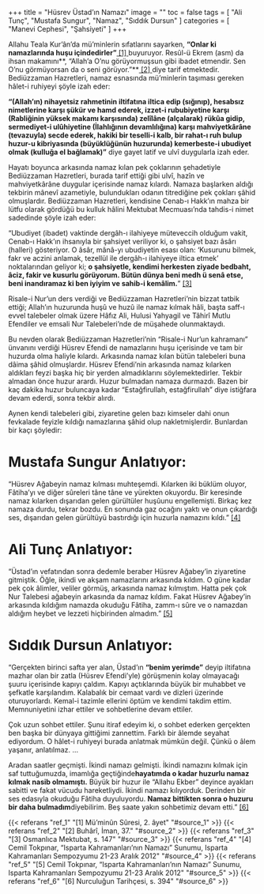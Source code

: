 +++
title = "Hüsrev Üstad’ın Namazı"
image = ""
toc = false
tags = [
    "Ali Tunç",
    "Mustafa Sungur",
    "Namaz",
    "Sıddık Dursun"
]
categories = [
    "Manevi Cephesi", 
    "Şahsiyeti"
]
+++

Allahu Teala Kur’ân’da mü’minlerin sıfatlarını sayarken, **“Onlar ki namazlarında huşu içindedirler”**<a name="source_1" href="#ref_1"> [1] </a> buyuruyor. Resûl-ü Ekrem (asm) da ihsan makamını**, “Allah’a O’nu görüyormuşsun gibi ibadet etmendir. Sen O’nu görmüyorsan da o seni görüyor.”**<a name="source_2" href="#ref_2"> [2] </a>diye tarif etmektedir. Bediüzzaman Hazretleri, namaz esnasında mü’minlerin taşıması gereken hâlet-i ruhiyeyi şöyle izah eder:

**“(Allah’ın) nihayetsiz rahmetinin iltifatına iltica edip (sığınıp), hesabsız nimetlerine karşı şükür ve hamd ederek, izzet-i rububiyetine karşı (Rabliğinin yüksek makamı karşısında) zelîlâne (alçalarak) rükûa gidip, sermediyet-i ulûhiyetine (İlahlığının devamlılığına) karşı mahviyetkârâne (tevazuyla) secde ederek, hakiki bir teselli-i kalb, bir rahat-ı ruh bulup huzur-u kibriyasında (büyüklüğünün huzurunda) kemerbeste-i ubudiyet olmak (kulluğa el bağlamak)”**  diye gayet latif ve ulvî duygularla izah eder.

Hayatı boyunca arkasında namaz kılan pek çoklarının şehadetiyle Bediüzzaman Hazretleri, burada tarif ettiği gibi ulvî, hazîn ve mahviyetkârâne duygular içerisinde namaz kılardı. Namaza başlarken aldığı tekbirin mânevî azametiyle, bulundukları odanın titrediğine pek çokları şâhid olmuşlardır. Bediüzzaman Hazretleri, kendisine Cenab-ı Hakk’ın mahza bir lütfu olarak gördüğü bu kulluk hâlini Mektubat Mecmuası’nda tahdis-i nimet sadedinde şöyle izah eder:

“Ubudiyet (ibadet) vaktinde dergâh-ı ilahiyeye müteveccih olduğum vakit, Cenab-ı Hakk’ın ihsanıyla bir şahsiyet veriliyor ki, o şahsiyet bazı âsârı (halleri) gösteriyor. O âsâr, mânâ-yı ubudiyetin esası olan: ‘Kusurunu bilmek, fakr ve aczini anlamak, tezellül ile dergâh-ı ilahiyeye iltica etmek’ noktalarından geliyor ki; **o şahsiyetle, kendimi herkesten ziyade bedbaht, âciz, fakir ve kusurlu görüyorum. Bütün dünya beni medh ü senâ etse, beni inandıramaz ki ben iyiyim ve sahib-i kemâlim.**” <a name="source_3" href="#ref_3"> [3] </a>

Risale-i Nur’un ders verdiği ve Bediüzzaman Hazretleri’nin bizzat tatbik ettiği; Allah’ın huzurunda huşû ve huzû ile namaz kılmak hâli, başta saff-ı evvel talebeler olmak üzere Hâfız Ali, Hulusi Yahyagil ve Tâhirî Mutlu Efendiler ve emsali Nur Talebeleri’nde de müşahede olunmaktaydı.

Bu nevden olarak Bediüzzaman Hazretleri’nin “Risale-i Nur’un kahramanı” ünvanını verdiği Hüsrev Efendi de namazlarını huşu içerisinde ve tam bir huzurda olma haliyle kılardı. Arkasında namaz kılan bütün talebeleri buna dâima şâhid olmuşlardır. Hüsrev Efendi’nin arkasında namaz kılarken aldıkları feyzi başka hiç bir yerden almadıklarını söylemektedirler. Tekbir almadan önce huzur arardı. Huzur bulmadan namaza durmazdı. Bazen bir kaç dakika huzur buluncaya kadar “Estağfirullah, estağfirullah” diye istiğfara devam ederdi, sonra tekbir alırdı.

Aynen kendi talebeleri gibi, ziyaretine gelen bazı kimseler dahi onun fevkalade feyizle kıldığı namazlarına şâhid olup nakletmişlerdir. Bunlardan bir kaçı şöyledir:

# Mustafa Sungur Anlatıyor:

“Hüsrev Ağabeyin namaz kılması muhteşemdi. Kılarken iki büklüm oluyor, Fâtiha’yı ve diğer sûreleri tâne tâne ve yürekten okuyordu. Bir keresinde namaz kılarken dışarıdan gelen gürültüler huşûunu engellemişti. Birkaç kez namaza durdu, tekrar bozdu. En sonunda gaz ocağını yaktı ve onun çıkardığı ses, dışarıdan gelen gürültüyü bastırdığı için huzurla namazını kıldı.” <a name="source_4" href="#ref_4"> [4] </a>

# Ali Tunç Anlatıyor:

“Üstad’ın vefatından sonra dedemle beraber Hüsrev Ağabey’in ziyaretine gitmiştik. Öğle, ikindi ve akşam namazlarını arkasında kıldım. O güne kadar pek çok âlimler, veliler görmüş, arkasında namaz kılmıştım. Hatta pek çok Nur Talebesi ağabeyin arkasında da namaz kıldım. Fakat Hüsrev Ağabey’in arkasında kıldığım namazda okuduğu Fâtiha, zamm-ı sûre ve o namazdan aldığım heybet ve lezzeti hiçbirinden almadım.” <a name="source_5" href="#ref_5"> [5] </a>

# Sıddık Dursun Anlatıyor:

“Gerçekten birinci safta yer alan, Üstad’ın  **“benim yerimde”**  deyip iltifatına mazhar olan bir zatla (Hüsrev Efendi’yle) görüşmenin kolay olmayacağı şuuru içerisinde kapıyı çaldım. Kapıyı açtıklarında büyük bir muhabbet ve şefkatle karşılandım. Kalabalık bir cemaat vardı ve dizleri üzerinde oturuyorlardı. Kemal-i tazimle ellerini öptüm ve kendimi takdim ettim. Memnuniyetini izhar ettiler ve sohbetlerine devam ettiler.

Çok uzun sohbet ettiler. Şunu itiraf edeyim ki, o sohbet ederken gerçekten ben başka bir dünyaya gittiğimi zannettim. Farklı bir âlemde seyahat ediyordum. O hâlet-i ruhiyeyi burada anlatmak mümkün değil. Çünkü o âlem yaşanır, anlatılmaz. …

Aradan saatler geçmişti. İkindi namazı gelmişti. İkindi namazını kılmak için saf tuttuğumuzda, imamlığa geçtiğinde**hayatımda o kadar huzurlu namaz kılmak nasib olmamıştı.**  Büyük bir huzur ile “Allahu Ekber” deyince ayakları sabitti ve fakat vücudu hareketliydi. İkindi namazı kılıyorduk. Derinden bir ses edasıyla okuduğu Fâtiha duyuluyordu.  **Namaz bittikten sonra o huzuru bir daha bulmadım**diyebilirim. Beş saate yakın sohbetimiz devam etti.”  <a name="source_6" href="#ref_6"> [6] </a>

{{< referans "ref_1" "[1] Mü’minûn Sûresi, 2. âyet" "#source_1" >}}
{{< referans "ref_2" "[2] Buhârî, İman, 37." "#source_2" >}}
{{< referans "ref_3" "[3] Osmanlıca Mektubat, s. 147" "#source_3" >}}
{{< referans "ref_4" "[4] Cemil Tokpınar, “Isparta Kahramanları’nın Namazı” Sunumu, Isparta Kahramanları Sempozyumu 21-23 Aralık 2012" "#source_4" >}}
{{< referans "ref_5" "[5] Cemil Tokpınar, “Isparta Kahramanları’nın Namazı” Sunumu, Isparta Kahramanları Sempozyumu 21-23 Aralık 2012" "#source_5" >}}
{{< referans "ref_6" "[6] Nurculuğun Tarihçesi, s. 394" "#source_6" >}}
